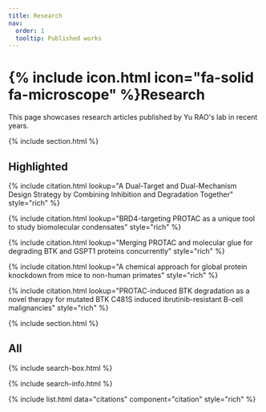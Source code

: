 ```yaml
---
title: Research
nav:
  order: 1
  tooltip: Published works
---
```


# {% include icon.html icon="fa-solid fa-microscope" %}Research

This page showcases research articles published by Yu RAO's lab in recent years.

{% include section.html %}

## Highlighted

{% include citation.html lookup="A Dual-Target and Dual-Mechanism Design Strategy by Combining Inhibition and Degradation Together" style="rich" %}

{% include citation.html lookup="BRD4-targeting PROTAC as a unique tool to study biomolecular condensates" style="rich" %}

{% include citation.html lookup="Merging PROTAC and molecular glue for degrading BTK and GSPT1 proteins concurrently" style="rich" %}

{% include citation.html lookup="A chemical approach for global protein knockdown from mice to non-human primates" style="rich" %}

{% include citation.html lookup="PROTAC-induced BTK degradation as a novel therapy for mutated BTK C481S induced ibrutinib-resistant B-cell malignancies" style="rich" %}

{% include section.html %}

## All

{% include search-box.html %}

{% include search-info.html %}

{% include list.html data="citations" component="citation" style="rich" %}
